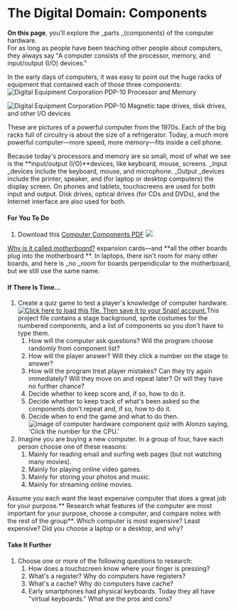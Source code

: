 # The Digital Domain: Components

**On this page**, you'll explore the _parts _\(components\) of the computer hardware.   
For as long as people have been teaching other people about computers, they always say "A computer consists of the processor, memory, and input/output \(I/O\) devices."

In the early days of computers, it was easy to point out the huge racks of equipment that contained each of those three components:![](https://bjc.edc.org/bjc-r/img/6-computers/pdp-10.jpg "Digital Equipment Corporation PDP-10 Processor and Memory")

![](https://bjc.edc.org/bjc-r/img/6-computers/pdp-10-disks.jpg "Digital Equipment Corporation PDP-10 Magnetic tape drives, disk drives, and other I/O devices")

These are pictures of a powerful computer from the 1970s. Each of the big racks full of circuitry is about the size of a refrigerator. Today, a much more powerful computer—more speed, more memory—fits inside a cell phone.

Because today's processors and memory are so small, most of what we see is the **input/output \(I/O\)**devices, like keyboard, mouse, screens. _Input _devices include the keyboard, mouse, and microphone. _Output _devices include the printer, speaker, and \(for laptop or desktop computers\) the display screen. On phones and tablets, touchscreens are used for both input and output. Disk drives, optical drives \(for CDs and DVDs\), and the Internet interface are also used for both.



#### For You To Do

1. Download this [Computer Components PDF](https://bjc.edc.org/bjc-r/cur/programming/6-computers/1-abstraction/ComputerComponents.pdf) ![](https://bjc.edc.org/bjc-r/img/6-computers/Hardware_img/ComputerComponents.png)

[Why is it called _motherboard_?](https://bjc.edc.org/bjc-r/cur/programming/6-computers/1-abstraction/07-digital-components.html?topic=nyc_bjc%2F6-how-computers-work.topic#hint-target)  expansion cards—and **all the other boards plug into the motherboard **. In laptops, there isn't room for many other boards, and here is _no _room for boards perpendicular to the motherboard, but we still use the same name.

#### If There Is Time...

1. Create a quiz game to test a player's knowledge of computer hardware.    [![](https://bjc.edc.org/bjc-r/img/icons/load-save.png "Click here to load this file. Then save it to your Snap! account.")](http://snap.berkeley.edu/snapsource/snap.html#open:https://bjc.edc.org/bjc-r/prog/6-computers/U6L1-HardwareQuiz.xml)This project file contains a stage background, sprite costumes for the numbered components, and a list of components so you don't have to type them.
   1. How will the computer ask questions? Will the program choose randomly from component list?
   2. How will the player answer? Will they click a number on the stage to answer?
   3. How will the program treat player mistakes? Can they try again immediately? Will they move on and repeat later? Or will they have no further chance?
   4. Decide whether to keep score and, if so, how to do it.
   5. Decide whether to keep track of what's been asked so the components don't repeat and, if so, how to do it.
   6. Decide when to end the game and what to do then.      ![](https://bjc.edc.org/bjc-r/img/6-computers/hardware-quiz.jpg "image of computer hardware component quiz with Alonzo saying, &apos;Click the number for the CPU.&apos;")
2. Imagine you are buying a new computer. In a group of four, have each person choose one of these reasons:
   1. Mainly for reading email and surfing web pages \(but not watching many movies\).
   2. Mainly for playing online video games.
   3. Mainly for storing your photos and music.
   4. Mainly for streaming online movies.

Assume you each want the least expensive computer that does a great job for your purpose.** Research what features of the computer are most important for your purpose, choose a computer, and compare notes with the rest of the group**. Which computer is most expensive? Least expensive? Did you choose a laptop or a desktop, and why?

#### Take It Further

1. Choose one or more of the following questions to research:
   1. How does a touchscreen know where your finger is pressing?
   2. What's a register? Why do computers have registers?
   3. What's a cache? Why do computers have cache?
   4. Early smartphones had physical keyboards. Today they all have "virtual keyboards." What are the pros and cons?



